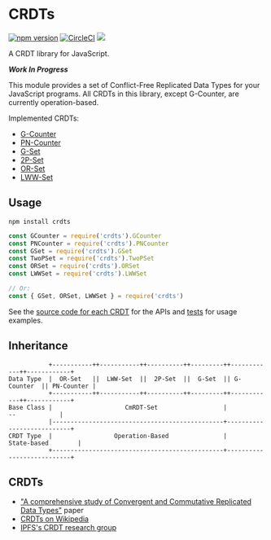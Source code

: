 # CRDTs

[![npm version](https://badge.fury.io/js/crdts.svg)](https://www.npmjs.com/package/crdts)
[![CircleCI](https://circleci.com/gh/orbitdb/crdts.svg?style=shield)](https://circleci.com/gh/orbitdb/crdts)
[![](https://img.shields.io/badge/freenode-%23orbitdb-blue.svg?style=flat-square)](http://webchat.freenode.net/?channels=%23orbitdb)

A CRDT library for JavaScript.

***Work In Progress***

This module provides a set of Conflict-Free Replicated Data Types for your JavaScript programs. All CRDTs in this library, except G-Counter, are currently operation-based.

Implemented CRDTs:

- [G-Counter](https://github.com/orbitdb/crdts/blob/master/src/G-Counter.js)
- [PN-Counter](https://github.com/orbitdb/crdts/blob/master/src/PN-Counter.js)
- [G-Set](https://github.com/orbitdb/crdts/blob/master/src/G-Set.js)
- [2P-Set](https://github.com/orbitdb/crdts/blob/master/src/2P-Set.js)
- [OR-Set](https://github.com/orbitdb/crdts/blob/master/src/OR-Set.js)
- [LWW-Set](https://github.com/orbitdb/crdts/blob/master/src/LWW-Set.js)

## Usage
```
npm install crdts
```

```javascript
const GCounter = require('crdts').GCounter
const PNCounter = require('crdts').PNCounter
const GSet = require('crdts').GSet
const TwoPSet = require('crdts').TwoPSet
const ORSet = require('crdts').ORSet
const LWWSet = require('crdts').LWWSet

// Or:
const { GSet, ORSet, LWWSet } = require('crdts')
```

See the [source code for each CRDT](https://github.com/orbitdb/crdts/blob/master/src) for the APIs and [tests](https://github.com/orbitdb/crdts/blob/master/test/) for usage examples.

## Inheritance

```
           +-----------++-----------++----------++---------++------------++------------+
Data Type  |  OR-Set   ||  LWW-Set  ||  2P-Set  ||  G-Set  || G-Counter  || PN-Counter |
           +-----------++-----------++----------++---------++------------++------------+
Base Class |                    CmRDT-Set                  |             --            |
           |-----------------------------------------------+---------------------------+
CRDT Type  |                 Operation-Based               |        State-based        |
           +-----------------------------------------------+---------------------------+
```

## CRDTs

- ["A comprehensive study of Convergent and Commutative Replicated Data Types"](http://hal.upmc.fr/inria-00555588/document) paper
- [CRDTs on Wikipedia](https://en.wikipedia.org/wiki/Conflict-free_replicated_data_type#Known_CRDTs)
- [IPFS's CRDT research group](https://github.com/ipfs/research-CRDT)
